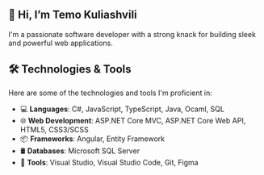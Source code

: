 ## 👋 Hi, I’m Temo Kuliashvili

I'm a passionate software developer with a strong knack for building sleek and powerful web applications.

## 🛠️ Technologies & Tools

Here are some of the technologies and tools I'm proficient in:

- 💻 **Languages**: C#, JavaScript, TypeScript, Java, Ocaml, SQL
- 🌐 **Web Development**: ASP.NET Core MVC, ASP.NET Core Web API, HTML5, CSS3/SCSS
- 📦 **Frameworks**: Angular, Entity Framework
- 🛢️ **Databases**: Microsoft SQL Server
- 🧰 **Tools**: Visual Studio, Visual Studio Code, Git, Figma


<!---
TemoDev/TemoDev is a ✨ special ✨ repository because its `README.md` (this file) appears on your GitHub profile.
You can click the Preview link to take a look at your changes.
--->

